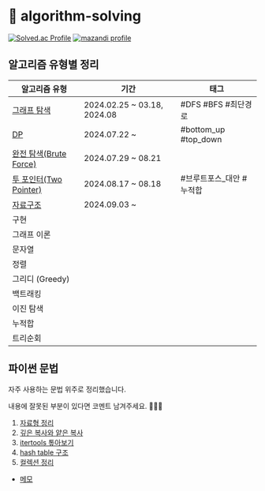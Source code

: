 # 🐯 algorithm-solving

[![Solved.ac Profile](http://mazassumnida.wtf/api/v2/generate_badge?boj=leedrkr323&hide_border=true)](https://solved.ac/leedrkr323/)
[![mazandi profile](http://mazandi.herokuapp.com/api?handle=leedrkr323&theme=warm)](https://solved.ac/leedrkr323/)

## 알고리즘 유형별 정리

| 알고리즘 유형                                         | 기간                          | 태그                   |
|-------------------------------------------------|-----------------------------|----------------------|
| [그래프 탐색](BOJ/graph_traversal/README.md)         | 2024.02.25 ~ 03.18, 2024.08 | #DFS #BFS #최단경로      |
| [DP](BOJ/dynamic_programming/README.md)         | 2024.07.22 ~                | #bottom_up #top_down |
| [완전 탐색(Brute Force)](BOJ/brute_force/README.md) | 2024.07.29 ~ 08.21          |                      |
| [투 포인터(Two Pointer)](BOJ/two_pointer/README.md) | 2024.08.17 ~ 08.18          | #브루트포스_대안 #누적합       |
| [자료구조](BOJ/data_structure/README.md)            | 2024.09.03 ~                |                      |
| 구현                                              |                             |                      |
| 그래프 이론                                          |                             |                      |
| 문자열                                             |                             |                      |
| 정렬                                              |                             |                      |
| 그리디 (Greedy)                                    |                             |                      |
| 백트래킹                                            |                             |                      |
| 이진 탐색                                           |                             |                      |
| 누적합                                             |                             |                      |
| 트리순회                                            |                             |                      |

## 파이썬 문법

자주 사용하는 문법 위주로 정리했습니다.

내용에 잘못된 부분이 있다면 코멘트 남겨주세요. 🙇🏻‍♀️

1. [자료형 정리](/python/data_type.md)
2. [깊은 복사와 얕은 복사](/python/copy.md)
3. [itertools 톺아보기](/python/itertools.md)
4. [hash table 구조](/python/hashtable.md)
5. [컬렉션 정리](/python/collection.md)

+ [메모](python/convention.md)
